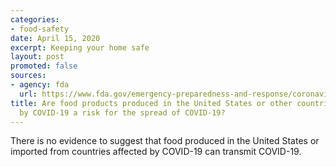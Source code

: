 ```yaml
---
categories:
- food-safety
date: April 15, 2020
excerpt: Keeping your home safe
layout: post
promoted: false
sources:
- agency: fda
  url: https://www.fda.gov/emergency-preparedness-and-response/coronavirus-disease-2019-covid-19/coronavirus-disease-2019-covid-19-frequently-asked-questions
title: Are food products produced in the United States or other countries affected
  by COVID-19 a risk for the spread of COVID-19?
---
```


There is no evidence to suggest that food produced in the United States or imported from countries affected by COVID-19 can transmit COVID-19.
